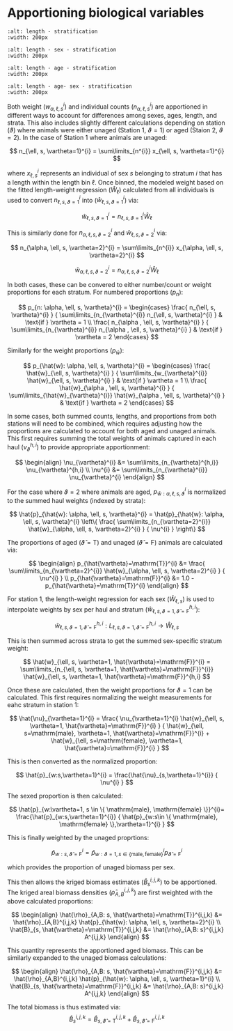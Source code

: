 # Apportioning biological variables

```{image} ../images/length_stratification.jpg
:alt: length - stratification
:width: 200px
```

```{image} ../images/length_sex_stratification.jpg
:alt: length - sex - stratification
:width: 200px
```

```{image} ../images/length_age_stratification.jpg
:alt: length - age - stratification
:width: 200px
```

```{image} ../images/length_age_sex_stratification.jpg
:alt: length - age- sex - stratification
:width: 200px
```


Both weight ($w_{\alpha, \ell, s}^{i}$) and individual counts ($n_{\alpha, \ell, s}^{i}$) are apportioned in different ways to account for differences among sexes, ages, length, and strata. This also includes slightly different calculations depending on station ($\vartheta$) where animals were either unaged (Station 1, $\vartheta = 1$) or aged (Staion 2, $\vartheta = 2$). In the case of Station 1 where animals are unaged:

$$
n_{\ell, s, \vartheta=1}^{i} = \sum\limits_{n^{i}} x_{\ell, s, \vartheta=1}^{i}
$$

where $x_{\ell, s}^{i}$ represents an individual of sex $s$ belonging to stratum $i$ that has a length within the length bin $\ell$. Once binned, the modeled weight based on the fitted length-weight regression ($\hat{W}_{\ell}$) calculated from all individuals is used to convert $n_{\ell, s, \vartheta=1}^{i}$ into ($\hat{w}_{\ell, s, \vartheta=1}^{i}$) via:

$$
\hat{w}_{\ell, s, \vartheta=1}^{i} = n_{\ell, s, \vartheta=1}^{i} \hat{W}_{\ell}
$$

This is similarly done for $n_{\alpha , \ell, s, \vartheta=2}^{i}$ and $\hat{w}_{\ell, s, \vartheta=2}^{i}$ via:

$$
n_{\alpha, \ell, s, \vartheta=2}^{i} = \sum\limits_{n^{i}} x_{\alpha, \ell, s, \vartheta=2}^{i}
$$

$$
\hat{w}_{\alpha, \ell, s, \vartheta=2}^{i} = n_{\alpha, \ell, s, \vartheta=2}^{i} \hat{W}_{\ell}
$$

In both cases, these can be convered to either number/count or weight proportions for each stratum. For numbered proportions ($p_{n}$):

$$
p_{n: \alpha, \ell, s, \vartheta}^{i} = 
\begin{cases}
    \frac{ n_{\ell, s, \vartheta}^{i} }
         { \sum\limits_{n_{\vartheta}^{i}} n_{\ell, s, \vartheta}^{i} } &
         \text{if } \vartheta = 1 \\
    \frac{ n_{\alpha , \ell, s, \vartheta}^{i} }
         { \sum\limits_{n_{\vartheta}^{i}} n_{\alpha , \ell, s, \vartheta}^{i} } &
         \text{if } \vartheta = 2
\end{cases}
$$

Similarly for the weight proportions ($p_{\hat{w}}$):

$$
p_{\hat{w}: \alpha, \ell, s, \vartheta}^{i} = 
\begin{cases}
    \frac{ \hat{w}_{\ell, s, \vartheta}^{i} }
         { \sum\limits_{w_{\vartheta}^{i}} \hat{w}_{\ell, s, \vartheta}^{i} } &
         \text{if } \vartheta = 1 \\
    \frac{ \hat{w}_{\alpha , \ell, s, \vartheta}^{i} }
         { \sum\limits_{\hat{w}_{\vartheta}^{i}} \hat{w}_{\alpha , \ell, s, \vartheta}^{i} } &
         \text{if } \vartheta = 2
\end{cases}
$$

In some cases, both summed counts, lengths, and proportions from both stations will need to be combined, which requires
adjusting how the proportions are calculated to account for both aged and unaged animals. This first requires summing the total
weights of animals captured in each haul ($\nu_{\vartheta}^{h,i}$) to provide appropriate apportionment:

$$
\begin{align}
    \nu_{\vartheta}^{i} &= \sum\limits_{n_{\vartheta}^{h,i}} \nu_{\vartheta}^{h,i} \\
    \nu^{i} &= \sum\limits_{n_{\vartheta}^{i}}  \nu_{\vartheta}^{i}
\end{align}
$$

For the case where $\vartheta = 2$ where animals are aged, $p_{\hat{w}: \alpha, \ell, s, \vartheta}^{i}$ is
normalized to the summed haul weights (indexed by strata):

$$
\hat{p}_{\hat{w}: \alpha, \ell, s, \vartheta}^{i} =
    \hat{p}_{\hat{w}: \alpha, \ell, s, \vartheta}^{i}
    \left\{
        \frac{ \sum\limits_{n_{\vartheta=2}^{i}} \hat{w}_{\alpha, \ell, s, \vartheta=2}^{i} }
             { \nu^{i} }        
    \right\}
$$

The proportions of aged ($\hat{\vartheta}=\mathrm{T}$) and unaged ($\hat{\vartheta}=\mathrm{F}$) animals are calculated via:

$$
\begin{align}
    p_{\hat{\vartheta}=\mathrm{T}}^{i} &=
        \frac{ \sum\limits_{n_{\vartheta=2}^{i}} \hat{w}_{\alpha, \ell, s, \vartheta=2}^{i} }
            { \nu^{i} } \\
    p_{\hat{\vartheta}=\mathrm{F}}^{i} &=
        1.0 - p_{\hat{\vartheta}=\mathrm{T}}^{i}
\end{align}
$$

For station 1, the length-weight regression for each sex ($\hat{W}_{\ell, s}$) is used to interpolate weights by sex per haul and stratum
($\hat{w}_{\ell, s, \vartheta=1, \hat{\vartheta}=\mathrm{F}}^{h,i}$):

$$
\hat{w}_{\ell, s, \vartheta=1, \hat{\vartheta}=\mathrm{F}}^{h,i}: L_{\ell, s, \vartheta=1, \hat{\vartheta}=\mathrm{F}}^{h,i} \rightarrow \hat{W}_{\ell, s}
$$

This is then summed across strata to get the summed sex-specific stratum weight:

$$
\hat{w}_{\ell, s, \vartheta=1, \hat{\vartheta}=\mathrm{F}}^{i} =
    \sum\limits_{n_{\ell, s, \vartheta=1, \hat{\vartheta}=\mathrm{F}}^{i}} \hat{w}_{\ell, s, \vartheta=1, \hat{\vartheta}=\mathrm{F}}^{h,i}
$$

Once these are calculated, then the weight proportions for $\vartheta=1$ can be calculated. This first requires normalizing the weight
measurements for eahc stratum in station 1:

$$
\hat{\nu}_{\vartheta=1}^{i} =
    \frac{ \nu_{\vartheta=1}^{i} \hat{w}_{\ell, s, \vartheta=1, \hat{\vartheta}=\mathrm{F}}^{i} }
         { \hat{w}_{\ell, s=\mathrm{male}, \vartheta=1, \hat{\vartheta}=\mathrm{F}}^{i} +
            \hat{w}_{\ell, s=\mathrm{female}, \vartheta=1, \hat{\vartheta}=\mathrm{F}}^{i} }
$$

This is then converted as the normalized proportion:

$$
\hat{p}_{w:s,\vartheta=1}^{i} =
    \frac{\hat{\nu}_{s,\vartheta=1}^{i}}
         { \nu^{i} }
$$

The sexed proportion is then calculated:

$$
\hat{p}_{w:\vartheta=1, s \in \{ \mathrm{male}, \mathrm{female} \}}^{i}=
    \frac{\hat{p}_{w:s,\vartheta=1}^{i}}
         { \hat{p}_{w:s\in \{ \mathrm{male}, \mathrm{female} \},\vartheta=1}^{i} }
$$

This is finally weighted by the unaged proprtions:  

$$
\hat{p}_{w: s, \hat{\vartheta}=\mathrm{F}}^{i} =
    \hat{p}_{w:\vartheta=1, s \in \{ \mathrm{male}, \mathrm{female} \}}^{i} p_{\hat{\vartheta}=\mathrm{F}}^{i}    
$$

which provides the proportion of unaged biomass per sex. 

This then allows the kriged biomass estimates ($\hat{B}_{s}^{i,j,k}$) to be apportioned. The kriged
areal biomass densities ($\hat{\rho}_{A,B}^{i,j,k}$) are first weighted with the above calculated proportions:

$$
\begin{align}
    \hat{\rho}_{A,B: s, \hat{\vartheta}=\mathrm{T}}^{i,j,k} &= 
        \hat{\rho}_{A,B}^{i,j,k} \hat{p}_{\hat{w}: \alpha, \ell, s, \vartheta=2}^{i} \\
    \hat{B}_{s, \hat{\vartheta}=\mathrm{T}}^{i,j,k} &=
        \hat{\rho}_{A,B: s}^{i,j,k} A^{i,j,k}
\end{align}
$$

This quantity represents the apportioned aged biomass. This can be similarly expanded to the unaged biomass calculations:

$$
\begin{align}
    \hat{\rho}_{A,B: s, \hat{\vartheta}=\mathrm{F}}^{i,j,k} &= 
        \hat{\rho}_{A,B}^{i,j,k} \hat{p}_{\hat{w}: \alpha, \ell, s, \vartheta=1}^{i} \\
    \hat{B}_{s, \hat{\vartheta}=\mathrm{F}}^{i,j,k} &=
        \hat{\rho}_{A,B: s}^{i,j,k} A^{i,j,k}
\end{align}
$$

The total biomass is thus estimated via:
$$
\hat{B}_{s}^{i,j,k} =
    \hat{B}_{s, \hat{\vartheta}=\mathrm{T}}^{i,j,k} + \hat{B}_{s, \hat{\vartheta}=\mathrm{F}}^{i,j,k}
$$
